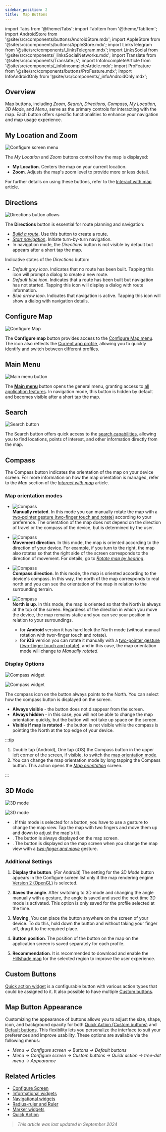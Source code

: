 ```yaml
---
sidebar_position: 2
title:  Map Buttons
---
```


import Tabs from '@theme/Tabs';
import TabItem from '@theme/TabItem';
import AndroidStore from '@site/src/components/buttons/AndroidStore.mdx';
import AppleStore from '@site/src/components/buttons/AppleStore.mdx';
import LinksTelegram from '@site/src/components/_linksTelegram.mdx';
import LinksSocial from '@site/src/components/_linksSocialNetworks.mdx';
import Translate from '@site/src/components/Translate.js';
import InfoIncompleteArticle from '@site/src/components/_infoIncompleteArticle.mdx';
import ProFeature from '@site/src/components/buttons/ProFeature.mdx';
import InfoAndroidOnly from '@site/src/components/_infoAndroidOnly.mdx';



## Overview

Map buttons, including *Zoom*, *Search*, *Directions*, *Compass*, *My Location*, *3D Mode*, and *Menu*, serve as the primary controls for interacting with the map. Each button offers specific functionalities to enhance your navigation and map usage experience.


## My Location and Zoom

![Configure screen menu](@site/static/img/widgets/location_zoom_buttons.png)

The *My Location* and *Zoom* buttons control how the map is displayed:

- **My Location**. Centers the map on your current location.
- **Zoom**. Adjusts the map's zoom level to provide more or less detail.  

For further details on using these buttons, refer to the [Interact with map](../map/interact-with-map.md#my-location--zoom) article.


## Directions

![Directions button allows](@site/static/img/widgets/directions_button_allows.png)

The **Directions** button is essential for route planning and navigation:

- [*Build a route*](../navigation/index.md). Use this button to create a route.
- [*Start navigation*](../navigation/index.md). Initiate turn-by-turn navigation.
- In navigation mode, the *Directions* button is not visible by default but appears after a short tap the map.

Indicative states of the *Directions* button:

- *Default grey icon*. Indicates that no route has been built. Tapping this icon will prompt a dialog to create a new route.
- *Default blue icon*. Indicates that a route has been built but navigation has not started. Tapping this icon will display a dialog with route information.
- *Blue arrow icon*. Indicates that navigation is active. Tapping this icon will show a dialog with navigation details.


## Configure Map

![Configure Map](@site/static/img/widgets/configure_map.png)

The **Configure map** button provides access to the [Configure Map menu](../map/configure-map-menu.md). The icon also reflects the [Current app profile](../personal/profiles.md), allowing you to quickly identify and switch between different profiles.


## Main Menu

![Main menu button](@site/static/img/widgets/main_menu_button.png)

The [**Main menu**](../start-with/main-menu.md) button opens the general menu, granting access to [all application features](../start-with/main-menu.md). In navigation mode, this button is hidden by default and becomes visible after a short tap the map.


## Search

![Search button](@site/static/img/widgets/search_button.png)

The Search button offers quick access to the [search capabilities](../search/index.md), allowing you to find locations, points of interest, and other information directly from the map.


## Compass

The Compass button indicates the orientation of the map on your device screen. For more information on how the map orientation is managed, refer to the *Map* section of the [*Interact with map*](../map/interact-with-map.md#map-orientation--compass) article.


<!--

|  |  |
|:------------|:----------- |
| ![Compass widget](@site/static/img/widgets/map_butt_north_up_ios.png)   | **North is up (fixed)**. The map is fixed in the North direction, which is the top edge of your device. Similar to physical maps. |
| ![Compass widget](@site/static/img/widgets/map_butt_movem_dir_ios.png)  | **Movement direction**. The map rotates relative to the direction of your movement known from GPS data. For details, go to [*Rotate map by bearing*](../map/interact-with-map#rotate-map-by-bearing).  |
| ![Compass widget](@site/static/img/widgets/map_butt_compas_dir_ios.png) | **Compass direction**        |
| ![Compass widget](@site/static/img/widgets/map_butt_manually_ios.png)   | **Manually rotated (fixed)** |

-->

### Map orientation modes

- ![Compass](@site/static/img/widgets/map_butt_manually_ios.png)  
**Manually rotated**. In this mode you can manually rotate the map with a [two-pointer gesture (two-finger touch and rotate)](../map/interact-with-map.md#gestures) according to your preference. The orientation of the map does not depend on the direction of travel or the compass of the device, but is determined by the user.

- ![Compass](@site/static/img/widgets/map_butt_movem_dir_ios.png)  
**Movement direction**. In this mode, the map is oriented according to the direction of your device. For example, if you turn to the right, the map also rotates so that the right side of the screen corresponds to the direction of movement. For details, go to [*Rotate map by bearing*](../map/interact-with-map#rotate-map-by-bearing).

- ![Compass](@site/static/img/widgets/map_butt_compas_dir_ios.png)  
**Compass direction**. In this mode, the map is oriented according to the device's compass. In this way, the north of the map corresponds to real north and you can see the orientation of the map in relation to the surrounding terrain.

- ![Compass](@site/static/img/widgets/map_butt_north_up_ios.png)  
**North is up**. In this mode, the map is oriented so that the North is always at the top of the screen. Regardless of the direction in which you move the device, the map remains static and you can see your position in relation to your surroundings.  
   - for **Android** version it has hard lock the North mode (without manual rotation with twor-finger touch and rotate).
   - for **iOS** version you can rotate it manually with a [two-pointer gesture (two-finger touch and rotate)](../map/interact-with-map.md#gestures), and in this case, the map orientation mode will change to *Manually rotated*.


### Display Options

<Tabs groupId="operating-systems">

<TabItem value="android" label="Android">  

*<Translate android="true" ids="shared_string_menu,map_widget_config,shared_string_buttons,default_buttons,map_widget_compass"/>*

![Compass widget](@site/static/img/widgets/map_butt_compass_widg_andr.png)

</TabItem>

<TabItem value="ios" label="iOS">  

*<Translate ios="true" ids="shared_string_menu,layer_map_appearance,shared_string_buttons,default_buttons,map_widget_compass"/>*

![Compass widget](@site/static/img/widgets/map_butt_compass_widg_ios.png)

</TabItem>

</Tabs>

The compass icon on the button always points to the North. You can select how the compass button is displayed on the screen.

- **Always visible** - the button does not disappear from the screen.
- **Always hidden** - in this case, you will not be able to change the map orientation quickly, but the button will not take up space on the screen.
- **Visible if map is rotated** - the button is not visible while the compass is pointing the North at the top edge of your device.  

:::tip

1. Double tap (Android), One tap (iOS) the Compass button in the upper left corner of the screen, if visible, to switch the [map orientation mode](../map/interact-with-map.md).
2. You can change the map orientation mode by long tapping the Compass button. This action opens the [*Map orientation*](../map/interact-with-map.md#map-orientation-modes#map-orientation-modes) screen.

:::


## 3D Mode

<Tabs groupId="operating-systems">

<TabItem value="android" label="Android">  

*<Translate android="true" ids="shared_string_menu,map_widget_config,shared_string_buttons,default_buttons,map_3d_mode_action"/>*  

![3D mode](@site/static/img/widgets/map_butt_3D_mode_andr.png)

</TabItem>

<TabItem value="ios" label="iOS">  

*<Translate android="true" ids="shared_string_menu,map_widget_config,shared_string_buttons,default_buttons,map_3d_mode_action"/>*  

![3D mode](@site/static/img/widgets/map_butt_3D_mode_ios.png)

</TabItem>

</Tabs>  

- *<Translate android="true" ids="shared_string_hidden"/>*. If this mode is selected for a button, you have to use a gesture to change the map view. Tap the map with two fingers and move them up and down to adjust the map's tilt.  
- *<Translate android="true" ids="shared_string_visible"/>*. The button is always displayed on the map screen.
- *<Translate android="true" ids="visible_in_3d_mode"/>*. The button is displayed on the map screen when you change the map view with a [*two-finger and move*](../map/interact-with-map.md#gestures) gesture.  

### Additional Settings  

1. **Display the button**. (*For Android*) The setting for the *3D Mode* button appears in the Configure screen list only if the map rendering engine [Version 2 (OpenGL)](../personal/global-settings.md#map-rendering-engine) is selected.

2. **Saves the angle**. After switching to 3D mode and changing the angle manually with a gesture, the angle is saved and used the next time 3D mode is activated. This option is only saved for the profile selected at the time.

3. **Moving**. You can place the button anywhere on the screen of your device. To do this, hold down the button and without taking your finger off, drag it to the required place.

4. **Button position**. The position of the button on the map on the application screen is saved separately for each profile.

5. **Recommendation**. It is recommended to download and enable the [Hillshade map](../plugins/topography.md#configure-map-view) for the selected region to improve the user experience.


## Custom Buttons

[Quick action widget](./quick-action.md) is a configurable button with various action types that could be assigned to it. It also possible to have multiple [Custom buttons](./quick-action.md#custom-buttons).


## Map Button Appearance

<InfoAndroidOnly/>

Customizing the appearance of buttons allows you to adjust the size, shape, icon, and background opacity for both [Quick Action (Custom buttons)](../widgets/quick-action.md#button-appearance) and [Default buttons](../widgets/configure-screen.md#button-appearance). This flexibility lets you personalize the interface to suit your preferences and improve usability. These options are available via the following menus:

- *Menu → Configure screen → Buttons → Default buttons*
- *Menu → Configure screen → Custom buttons → Quick action → tree-dot menu → Appearance*


## Related Articles


- [Configure Screen](./configure-screen.md)
- [Informational widgets](./info-widgets.md)
- [Navigational widgets](./nav-widgets.md)
- [Radius-ruler and Ruler](./radius-ruler.md)
- [Marker widgets](./markers.md)
- [Quick Action](./quick-action.md)

> *This article was last updated in September 2024*
